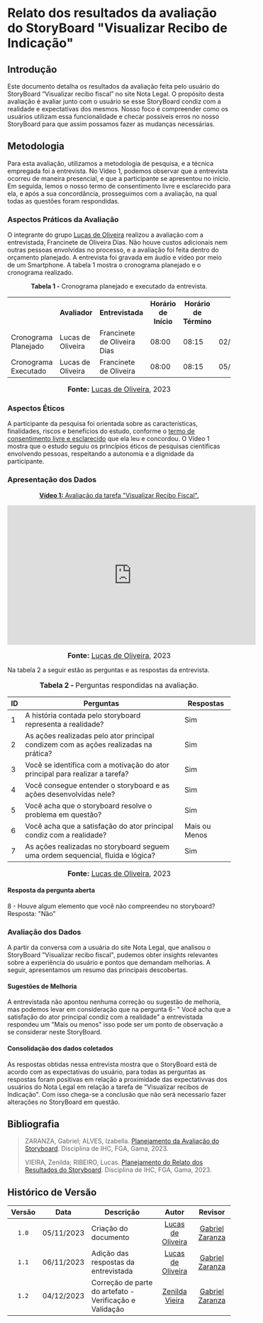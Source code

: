 # Relato dos resultados da avaliação do StoryBoard "Visualizar Recibo de Indicação"

## Introdução
Este documento detalha os resultados da avaliação feita pelo usuário do StoryBoard “Visualizar recibo fiscal” no site Nota Legal. O propósito desta avaliação é avaliar junto com o usuário se esse StoryBoard condiz com a realidade e expectativas dos mesmos. Nosso foco é compreender como os usuários utilizam essa funcionalidade e checar possíveis erros no nosso StoryBoard para que assim possamos fazer as mudanças necessárias.
## Metodologia

Para esta avaliação, utilizamos a metodologia de pesquisa, e a técnica empregada foi a entrevista. No Vídeo 1, podemos observar que a entrevista ocorreu de maneira presencial, e que a participante se apresentou no início. Em seguida, lemos o nosso termo de consentimento livre e esclarecido para ela, e após a sua concordância, prosseguimos com a avaliação, na qual todas as questões foram respondidas.
### Aspectos Práticos da Avaliação
O integrante do grupo [Lucas de Oliveira](https://github.com/LucasOliveiraDiasMarquesFerreira)  realizou a avaliação com a entrevistada, Francinete de Oliveira Dias. Não houve custos adicionais nem outras pessoas envolvidas no processo, e a avaliação foi feita dentro do orçamento planejado. A entrevista foi gravada em áudio e vídeo por meio de um Smartphone. A tabela 1 mostra o cronograma planejado e o cronograma realizado.

<div align="center">
<p><b>Tabela 1 -</b> Cronograma planejado e executado da entrevista.</p>
  
  <table>
  <tr>
    <th></th>
    <th>Avaliador</th>
    <th>Entrevistada</th>
    <th>Horário de Início</th>
    <th>Horário de Término</th>
    <th>Data</th>
    <th>Local</th>
  </tr>
  <tr>
    <td>Cronograma Planejado</td>
    <td>Lucas de Oliveira</td>
    <td>Francinete de Oliveira Dias</td>
    <td>08:00</td>
    <td>08:15</td>
    <td>02/11/2023</td>
    <td>Presencial</td>
  </tr>
  <tr>
    <td>Cronograma Executado</td>
    <td>Lucas de Oliveira</td>
    <td>Francinete de Oliveira</td>
    <td>08:00</td>
    <td>08:15</td>
    <td>05/11/2023</td>
    <td>Presencial</td>
  </tr>
</table>

<font size="3"><p style="text-align: center"><b>Fonte:</b> <a href="https://github.com/LucasOliveiraDiasMarquesFerreira">Lucas de Oliveira</a>, 2023</p></font>
</div>


### Aspectos Éticos

 A participante da pesquisa foi orientada sobre as características, finalidades, riscos e benefícios do estudo, conforme o [termo de consentimento livre e esclarecido](https://github.com/Interacao-Humano-Computador/2023.2-NotaLegal/blob/main/docs/design-avaliacao-desenvolvimento/planejamento_analise_tarefas.md#d---decidir-as-quest%C3%B5es-%C3%A9ticas) que ela leu e concordou. O Vídeo 1 mostra que o estudo seguiu os princípios éticos de pesquisas científicas envolvendo pessoas, respeitando a autonomia e a dignidade da participante.

### Apresentação dos Dados

<div align="center">
  
<p style="text-align: center"><a href="https://youtu.be/yTpwFUMwABU?feature=shared" target="blanket"><b>Vídeo 1:</b> Avaliação da tarefa "Visualizar Recibo Fiscal".</a></p>

<iframe width="560" height="315" src="https://www.youtube.com/embed/yTpwFUMwABU" title="Apresentação 4" frameborder="0" allow="accelerometer; autoplay; clipboard-write; encrypted-media; gyroscope; picture-in-picture" allowfullscreen></iframe>


<font size="3"><p style="text-align: center"><b>Fonte:</b> <a href="https://github.com/LucasOliveiraDiasMarquesFerreira">Lucas de Oliveira</a>, 2023</p></font>

</div>

Na tabela 2 a seguir estão as perguntas e as respostas da entrevista.


<div align="center">
    <font size="3"><p style="text-align: center"><b>Tabela 2 - </b> Perguntas respondidas na avaliação.</p></font>
    <table>
        <thead>
            <tr>
                <th>ID</th>
                <th>Perguntas</th>
                <th>Respostas</th>
            </tr>
        </thead>
        <tbody>
            <tr>
                <td>1</td>
                <td>A história contada pelo storyboard representa a realidade?	</td>
                <td>Sim</td>
            </tr>
            <tr>
                <td>2</td>
                <td>As ações realizadas pelo ator principal condizem com as ações realizadas na prática?	</td>
                <td>Sim</td>
            </tr>
            <tr>
                <td>3</td>
                <td>Você se identifica com a motivação do ator principal para realizar a tarefa?	</td>
                <td>Sim</td>
            </tr>
            <tr>
                <td>4</td>
                <td>Você consegue entender o storyboard e as ações desenvolvidas nele?	</td>
                <td>Sim</td>
            </tr>
            <tr>
                <td>5</td>
                <td>Você acha que o storyboard resolve o problema em questão?	</td>
                <td>Sim</td>
            </tr>
            <tr>
                <td>6</td>
                <td>Você acha que a satisfação do ator principal condiz com a realidade?	</td>
                <td>Mais ou Menos</td>
            </tr>
            <tr>
                <td>7</td>
                <td>As ações realizadas no storyboard seguem uma ordem sequencial, fluida e lógica?	</td>
                <td>Sim</td>
            </tr>
        </tbody>
    </table>
    <font size="3"><p style="text-align: center"><b>Fonte:</b> <a href="https://github.com/LucasOliveiraDiasMarquesFerreira">Lucas de Oliveira</a>, 2023</p></font>
</div>


#### Resposta da pergunta aberta

8 - Houve algum elemento que você não compreendeu no storyboard?
Resposta: "Não"


### Avaliação dos Dados
A partir da conversa com a usuária do site Nota Legal, que analisou o StoryBoard "Visualizar recibo fiscal", pudemos obter insights relevantes sobre a experiência do usuário e pontos que demandam melhorias. A seguir, apresentamos um resumo das principais descobertas.

#### Sugestões de Melhoria
A entrevistada não apontou nenhuma correção ou sugestão de melhoria, mas podemos levar em consideração que na pergunta 6- " Você acha que a satisfação do ator principal condiz com a realidade" a entrevistada respondeu um "Mais ou menos" isso pode ser um ponto de observação a se considerar neste StoryBoard.

#### Consolidação dos dados coletados

As respostas obtidas nessa entrevista mostra que o StoryBoard está de acordo com as expectativas do usuário, para todas as perguntas as respostas foram positivas em relação a proximidade das expectativvas dos usuários do Nota Legal em relação a tarefa de "Visualizar recibos de Indicação". Com isso chega-se a conclusão que não será necessario fazer alterações no StoryBoard em questão.







## Bibliografia

> ZARANZA, Gabriel; ALVES, Izabella. [Planejamento da Avaliação do Storyboard](https://github.com/Interacao-Humano-Computador/2023.2-NotaLegal/blob/main/docs/design-avaliacao-desenvolvimento/planejamento-avaliacao-storyboard.md). Disciplina de IHC, FGA, Gama, 2023.
> 
> VIEIRA, Zenilda; RIBEIRO, Lucas. [Planejamento do Relato dos Resultados do Storyboard](https://github.com/Interacao-Humano-Computador/2023.2-NotaLegal/blob/main/docs/design-avaliacao-desenvolvimento/planejamento-relato_storyboard.md#planejamento-do-relato-dos-resultados-da-avalia%C3%A7%C3%A3o-do-storyboard). Disciplina de IHC, FGA, Gama, 2023.
>

## Histórico de Versão

| Versão | Data       | Descrição            |                       Autor                        |                     Revisor                      |
| :----: | ---------- | -------------------- | :------------------------------------------------: | :----------------------------------------------: |
| `1.0`  | 05/11/2023 | Criação do documento |  [Lucas de Oliveira](https://github.com/LucasOliveiraDiasMarquesFerreira)    | [Gabriel Zaranza](https://github.com/GZaranza) |
| `1.1`  | 06/11/2023 | Adição das respostas da entrevistada |  [Lucas de Oliveira](https://github.com/LucasOliveiraDiasMarquesFerreira)    | [Gabriel Zaranza](https://github.com/GZaranza) |
| `1.2`  | 04/12/2023 | Correção de parte do artefato - Verificação e Validação |  [Zenilda Vieira](https://github.com/zenildavieira)    |[Gabriel Zaranza](https://github.com/GZaranza) |
